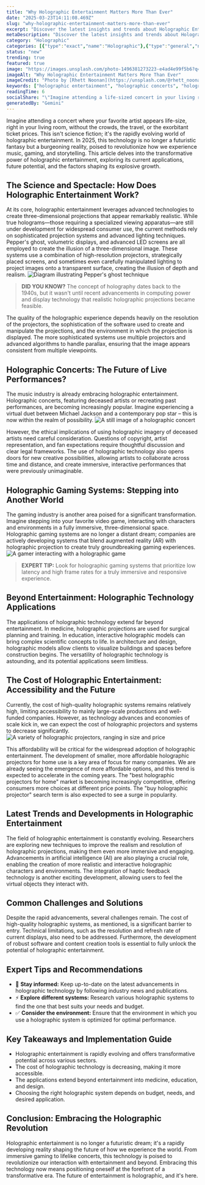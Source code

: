 ```yaml
---
title: "Why Holographic Entertainment Matters More Than Ever"
date: "2025-03-23T14:11:08.469Z"
slug: "why-holographic-entertainment-matters-more-than-ever"
excerpt: "Discover the latest insights and trends about Holographic Entertainment. This comprehensive guide covers everything you need to know about Holographic Entertainment in 2025."
metaDescription: "Discover the latest insights and trends about Holographic Entertainment. This comprehensive guide covers everything you need to know about Holographic Ente..."
category: "Holographic"
categories: [{"type":"exact","name":"Holographic"},{"type":"general","name":"Entertainment"},{"type":"medium","name":"Visual Effects"},{"type":"specific","name":"3D Projection"},{"type":"niche","name":"Pepper's Ghost"}]
status: "new"
trending: true
featured: true
image: "https://images.unsplash.com/photo-1496381273223-e4ad4e99f5b6?q=85&w=1200&fit=max&fm=webp&auto=compress"
imageAlt: "Why Holographic Entertainment Matters More Than Ever"
imageCredit: "Photo by [Rhett Noonan](https://unsplash.com/@rhett_noonan) on Unsplash"
keywords: ["holographic entertainment", "holographic concerts", "holographic displays", "future of entertainment holographic", "buy holographic projector", "holographic technology applications", "holographic gaming systems", "how does holographic entertainment work", "best holographic projectors for home", "cost of holographic entertainment"]
readingTime: 6
socialShare: "\"Imagine attending a life-sized concert in your living room – holographic entertainment is making this future a reality, blurring the lines between the virtual and physical worlds.\""
generatedBy: "Gemini"
---
```




Imagine attending a concert where your favorite artist appears life-size, right in your living room, without the crowds, the travel, or the exorbitant ticket prices.  This isn't science fiction; it's the rapidly evolving world of holographic entertainment. In 2025, this technology is no longer a futuristic fantasy but a burgeoning reality, poised to revolutionize how we experience music, gaming, and storytelling. This article delves into the transformative power of holographic entertainment, exploring its current applications, future potential, and the factors shaping its explosive growth.

## The Science and Spectacle: How Does Holographic Entertainment Work?

At its core, holographic entertainment leverages advanced technologies to create three-dimensional projections that appear remarkably realistic.  While true holograms—those requiring a specialized viewing apparatus—are still under development for widespread consumer use, the current methods rely on sophisticated projection systems and advanced lighting techniques. Pepper's ghost, volumetric displays, and advanced LED screens are all employed to create the illusion of a three-dimensional image.  These systems use a combination of high-resolution projectors, strategically placed screens, and sometimes even carefully manipulated lighting to project images onto a transparent surface, creating the illusion of depth and realism.  ![Diagram illustrating Pepper's ghost technique](https://images.unsplash.com/photo-1603847734787-9e8a3f3e9d60?q=85&w=1200&fit=max&fm=webp&auto=compress)

> **DID YOU KNOW?** The concept of holography dates back to the 1940s, but it wasn't until recent advancements in computing power and display technology that realistic holographic projections became feasible.

The quality of the holographic experience depends heavily on the resolution of the projectors, the sophistication of the software used to create and manipulate the projections, and the environment in which the projection is displayed. The more sophisticated systems use multiple projectors and advanced algorithms to handle parallax, ensuring that the image appears consistent from multiple viewpoints.

## Holographic Concerts: The Future of Live Performances?

The music industry is already embracing holographic entertainment.  Holographic concerts, featuring deceased artists or recreating past performances, are becoming increasingly popular.  Imagine experiencing a virtual duet between Michael Jackson and a contemporary pop star – this is now within the realm of possibility.  ![A still image of a holographic concert](https://images.unsplash.com/photo-1545431781-3e1b506e9a37?q=85&w=1200&fit=max&fm=webp&auto=compress)

However, the ethical implications of using holographic imagery of deceased artists need careful consideration. Questions of copyright, artist representation, and fan expectations require thoughtful discussion and clear legal frameworks.  The use of holographic technology also opens doors for new creative possibilities, allowing artists to collaborate across time and distance, and create immersive, interactive performances that were previously unimaginable.

## Holographic Gaming Systems: Stepping into Another World

The gaming industry is another area poised for a significant transformation. Imagine stepping into your favorite video game, interacting with characters and environments in a fully immersive, three-dimensional space.  Holographic gaming systems are no longer a distant dream; companies are actively developing systems that blend augmented reality (AR) with holographic projection to create truly groundbreaking gaming experiences.  ![A gamer interacting with a holographic game](https://images.unsplash.com/photo-1470020618177-f49a96241ae7?q=85&w=1200&fit=max&fm=webp&auto=compress)

> **EXPERT TIP:** Look for holographic gaming systems that prioritize low latency and high frame rates for a truly immersive and responsive experience.

## Beyond Entertainment: Holographic Technology Applications

The applications of holographic technology extend far beyond entertainment.  In medicine, holographic projections are used for surgical planning and training.  In education, interactive holographic models can bring complex scientific concepts to life.  In architecture and design, holographic models allow clients to visualize buildings and spaces before construction begins.  The versatility of holographic technology is astounding, and its potential applications seem limitless.

## The Cost of Holographic Entertainment: Accessibility and the Future

Currently, the cost of high-quality holographic systems remains relatively high, limiting accessibility to mainly large-scale productions and well-funded companies.  However, as technology advances and economies of scale kick in, we can expect the cost of holographic projectors and systems to decrease significantly. ![A variety of holographic projectors, ranging in size and price](https://images.unsplash.com/photo-1486572788966-cfd3df1f5b42?q=85&w=1200&fit=max&fm=webp&auto=compress)

This affordability will be critical for the widespread adoption of holographic entertainment.  The development of smaller, more affordable holographic projectors for home use is a key area of focus for many companies.  We are already seeing the emergence of more affordable options, and this trend is expected to accelerate in the coming years.  The "best holographic projectors for home" market is becoming increasingly competitive, offering consumers more choices at different price points.  The "buy holographic projector" search term is also expected to see a surge in popularity.

## Latest Trends and Developments in Holographic Entertainment

The field of holographic entertainment is constantly evolving.  Researchers are exploring new techniques to improve the realism and resolution of holographic projections, making them even more immersive and engaging.  Advancements in artificial intelligence (AI) are also playing a crucial role, enabling the creation of more realistic and interactive holographic characters and environments.  The integration of haptic feedback technology is another exciting development, allowing users to feel the virtual objects they interact with.

## Common Challenges and Solutions

Despite the rapid advancements, several challenges remain.  The cost of high-quality holographic systems, as mentioned, is a significant barrier to entry.  Technical limitations, such as the resolution and refresh rate of current displays, also need to be addressed.  Furthermore, the development of robust software and content creation tools is essential to fully unlock the potential of holographic entertainment.

## Expert Tips and Recommendations

* 🔑 **Stay informed:**  Keep up-to-date on the latest advancements in holographic technology by following industry news and publications.
* ⚡ **Explore different systems:** Research various holographic systems to find the one that best suits your needs and budget.
* ✅ **Consider the environment:**  Ensure that the environment in which you use a holographic system is optimized for optimal performance.

## Key Takeaways and Implementation Guide

* Holographic entertainment is rapidly evolving and offers transformative potential across various sectors.
* The cost of holographic technology is decreasing, making it more accessible.
* The applications extend beyond entertainment into medicine, education, and design.
*  Choosing the right holographic system depends on budget, needs, and desired application.

## Conclusion: Embracing the Holographic Revolution

Holographic entertainment is no longer a futuristic dream; it's a rapidly developing reality shaping the future of how we experience the world. From immersive gaming to lifelike concerts, this technology is poised to revolutionize our interaction with entertainment and beyond. Embracing this technology now means positioning oneself at the forefront of a transformative era.  The future of entertainment is holographic, and it's here.

